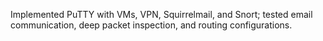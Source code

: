 Implemented PuTTY with VMs, VPN, Squirrelmail, and Snort; tested email communication, deep packet inspection, and routing configurations.
